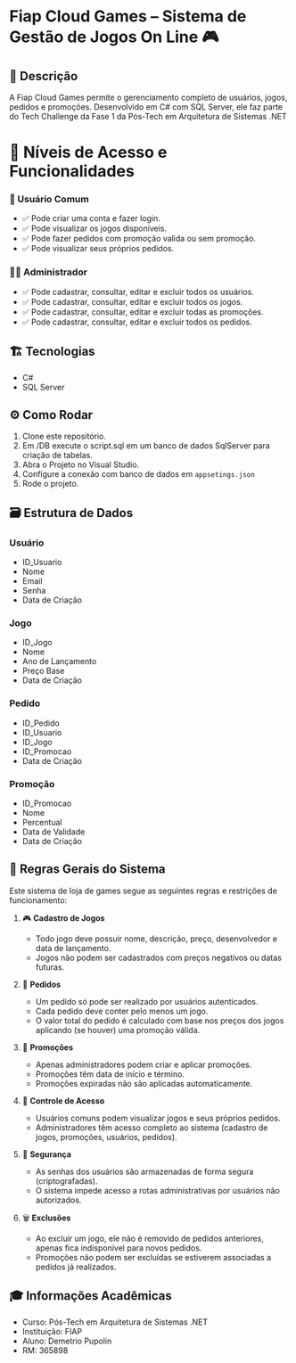 # Fiap Cloud Games – Sistema de Gestão de Jogos On Line 🎮

## 📌 Descrição
A Fiap Cloud Games permite o gerenciamento completo de usuários, jogos, pedidos e promoções. Desenvolvido em C# com SQL Server, ele faz parte do Tech Challenge da Fase 1 da Pós-Tech em Arquitetura de Sistemas .NET

# 👤 Níveis de Acesso e Funcionalidades

### 🧑 Usuário Comum
- ✅ Pode criar uma conta e fazer login.
- ✅ Pode visualizar os jogos disponíveis.
- ✅ Pode fazer pedidos com promoção valida ou sem promoção.
- ✅ Pode visualizar seus próprios pedidos.

### 👨‍💼 Administrador
- ✅ Pode cadastrar, consultar, editar e excluir todos os usuários.
- ✅ Pode cadastrar, consultar, editar e excluir todos os jogos.
- ✅ Pode cadastrar, consultar, editar e excluir todas as promoções.
- ✅ Pode cadastrar, consultar, editar e excluir todos os pedidos.

## 🏗️ Tecnologias
- C#
- SQL Server

## ⚙️ Como Rodar
1. Clone este repositório.
2. Em /DB execute o script.sql em um banco de dados SqlServer para criação de tabelas.
3. Abra o Projeto no Visual Studio.
4. Configure a conexão com banco de dados em `appsetings.json`
5. Rode o projeto.

## 🗃️ Estrutura de Dados

### Usuário
- ID_Usuario
- Nome
- Email
- Senha
- Data de Criação

### Jogo
- ID_Jogo
- Nome
- Ano de Lançamento
- Preço Base
- Data de Criação

### Pedido
- ID_Pedido
- ID_Usuario
- ID_Jogo
- ID_Promocao
- Data de Criação

### Promoção
- ID_Promocao
- Nome
- Percentual
- Data de Validade
- Data de Criação

## 📜 Regras Gerais do Sistema

Este sistema de loja de games segue as seguintes regras e restrições de funcionamento:

1. 🎮 **Cadastro de Jogos**
   - Todo jogo deve possuir nome, descrição, preço, desenvolvedor e data de lançamento.
   - Jogos não podem ser cadastrados com preços negativos ou datas futuras.

2. 🛒 **Pedidos**
   - Um pedido só pode ser realizado por usuários autenticados.
   - Cada pedido deve conter pelo menos um jogo.
   - O valor total do pedido é calculado com base nos preços dos jogos aplicando (se houver) uma promoção válida.

3. 💸 **Promoções**
   - Apenas administradores podem criar e aplicar promoções.
   - Promoções têm data de início e término.
   - Promoções expiradas não são aplicadas automaticamente.

4. 👥 **Controle de Acesso**
   - Usuários comuns podem visualizar jogos e seus próprios pedidos.
   - Administradores têm acesso completo ao sistema (cadastro de jogos, promoções, usuários, pedidos).

5. 🔐 **Segurança**
   - As senhas dos usuários são armazenadas de forma segura (criptografadas).
   - O sistema impede acesso a rotas administrativas por usuários não autorizados.

6. 🗑️ **Exclusões**
   - Ao excluir um jogo, ele não é removido de pedidos anteriores, apenas fica indisponível para novos pedidos.
   - Promoções não podem ser excluídas se estiverem associadas a pedidos já realizados.




## 🎓 Informações Acadêmicas
- Curso: Pós-Tech em Arquitetura de Sistemas .NET
- Instituição: FIAP
- Aluno: Demetrio Pupolin
- RM: 365898


